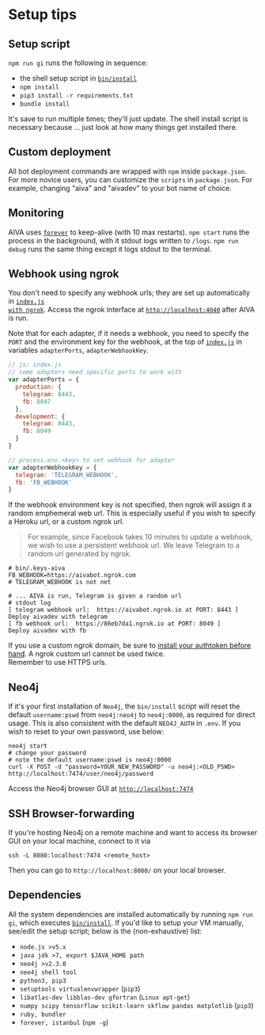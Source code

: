 # <a name="setup-tips"></a>Setup tips

## Setup script

`npm run gi` runs the following in sequence:

- the shell setup script in <a href="https://github.com/kengz/aiva/tree/master/bin/install" target="_blank"><code>bin/install</code></a>
- `npm install`
- `pip3 install -r requirements.txt`
- `bundle install`

It's save to run multiple times; they'll just update. The shell install script is necessary because ... just look at how many things get installed there.

## Custom deployment

All bot deployment commands are wrapped with `npm` inside `package.json`. For more novice users, you can customize the `scripts` in `package.json`. For example, changing "aiva" and "aivadev" to your bot name of choice.

## Monitoring

AIVA uses [`forever`](https://github.com/foreverjs/forever) to keep-alive (with 10 max restarts). `npm start` runs the process in the background, with it stdout logs written to `/logs`. `npm run debug` runs the same thing except it logs stdout to the terminal.

## <a name="ngrok"></a>Webhook using ngrok

You don't need to specify any webhook urls; they are set up automatically in <a href="https://github.com/kengz/aiva/blob/master/index.js#L86" target="_blank"><code>index.js with ngrok</code></a>. Access the ngrok interface at [`http://localhost:4040`](http://localhost:4040) after AIVA is run.

Note that for each adapter, if it needs a webhook, you need to specify the `PORT` and the environment key for the webhook, at the top of <a href="https://github.com/kengz/aiva/blob/master/index.js" target="_blank"><code>index.js</code></a> in variables `adapterPorts`, `adapterWebhookKey`.

```javascript
// js: index.js
// some adapters need specific ports to work with
var adapterPorts = {
  production: {
    telegram: 8443,
    fb: 8047
  },
  development: {
    telegram: 8443,
    fb: 8049
  }
}

// process.env.<key> to set webhook for adapter
var adapterWebhookKey = {
  telegram: 'TELEGRAM_WEBHOOK',
  fb: 'FB_WEBHOOK'
}
```

If the webhook environment key is not specified, then ngrok will assign it a random emphemeral web url. This is especially useful if you wish to specify a Heroku url, or a custom ngrok url. 


>For example, since Facebook takes 10 minutes to update a webhook, we wish to use a persistent webhook url. We leave Telegram to a random url generated by ngrok.

```shell
# bin/.keys-aiva
FB_WEBHOOK=https://aivabot.ngrok.com
# TELEGRAM_WEBHOOK is not net

# ... AIVA is run, Telegram is given a random url
# stdout log
[ telegram webhook url:  https://aivabot.ngrok.io at PORT: 8443 ]
Deploy aivadev with telegram
[ fb webhook url:  https://86eb7da1.ngrok.io at PORT: 8049 ]
Deploy aivadev with fb
```

<aside class="notice">
If you use a custom ngrok domain, be sure to <a href="https://ngrok.com/docs#authtoken" target="_blank">install your authtoken before hand</a>. A ngrok custom url cannot be used twice.
</aside>

<aside class="notice">
Remember to use HTTPS urls.
</aside>


## Neo4j
If it's your first installation of `Neo4j`, the `bin/install` script will reset the default `username:pswd` from `neo4j:neo4j` to `neo4j:0000`, as required for direct usage. This is also consistent with the default `NEO4J_AUTH` in `.env`. If you wish to reset to your own password, use below:

```shell
neo4j start
# change your password
# note the default username:pswd is neo4j:0000
curl -X POST -d "password=YOUR_NEW_PASSWORD" -u neo4j:<OLD_PSWD> http://localhost:7474/user/neo4j/password
```

Access the Neo4j browser GUI at [`http://localhost:7474`](http://localhost:7474)

## SSH Browser-forwarding

If you're hosting Neo4j on a remote machine and want to access its browser GUI on your local machine, connect to it via 

```shell
ssh -L 8080:localhost:7474 <remote_host>
```

Then you can go to `http://localhost:8080/` on your local browser.


## <a name="dependencies"></a>Dependencies

All the system dependencies are installed automatically by running `npm run gi`, which executes <a href="https://github.com/kengz/aiva/tree/master/bin/install" target="_blank"><code>bin/install</code></a>. If you'd like to setup your VM manually, see/edit the setup script; below is the (non-exhaustive) list:

- `node.js >v5.x`
- `java jdk >7, export $JAVA_HOME path`
- `neo4j >v2.3.0`
- `neo4j shell tool`
- `python3, pip3`
- `setuptools virtualenvwrapper` (`pip3`)
- `libatlas-dev libblas-dev gfortran` (`Linux apt-get`)
- `numpy scipy tensorflow scikit-learn skflow pandas matplotlib` (`pip3`)
- `ruby, bundler`
- `forever, istanbul` (`npm -g`)

